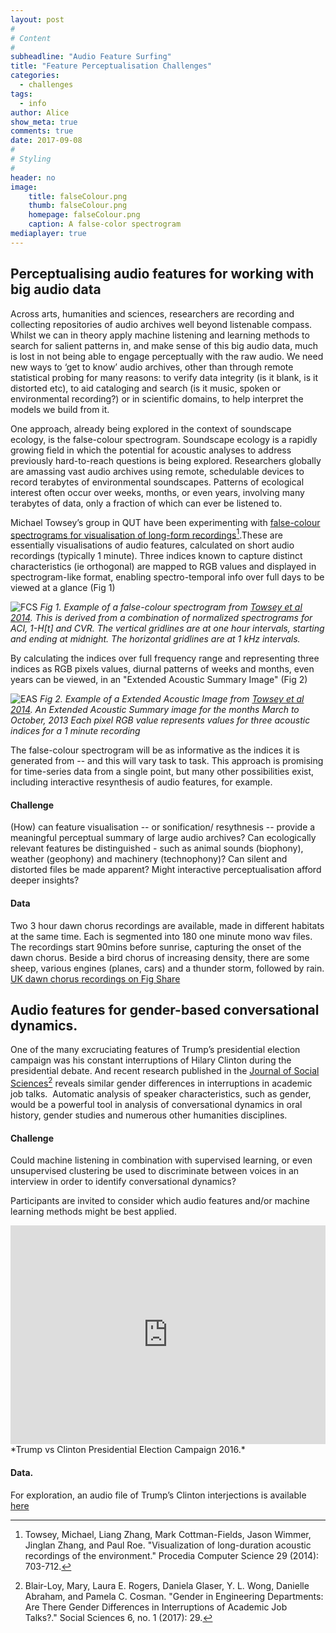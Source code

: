 ```yaml
---
layout: post
#
# Content
#
subheadline: "Audio Feature Surfing"
title: "Feature Perceptualisation Challenges"
categories:
  - challenges
tags:
  - info
author: Alice
show_meta: true
comments: true
date: 2017-09-08
#
# Styling
#
header: no
image:
    title: falseColour.png
    thumb: falseColour.png
    homepage: falseColour.png
    caption: A false-color spectrogram
mediaplayer: true
---
```



## Perceptualising audio features for working with big audio data
Across arts, humanities and sciences, researchers are recording and collecting repositories of audio archives well beyond listenable compass. Whilst we can in theory apply machine listening and learning methods to search for salient patterns in, and make sense of this big audio data, much is lost in not being able to engage perceptually with the raw audio. We need new ways to ‘get to know’ audio archives, other than through remote statistical probing for many reasons: to verify data integrity (is it blank, is it distorted etc), to aid cataloging and search (is it music, spoken or environmental recording?) or in scientific domains, to help interpret the models we build from it.

One approach, already being explored in the context of soundscape ecology, is the false-colour spectrogram. Soundscape ecology is a rapidly growing field in which the potential for acoustic analyses to address previously hard-to-reach questions is being explored. Researchers globally are amassing vast audio archives using remote, schedulable devices to record terabytes of environmental soundscapes.  Patterns of ecological interest often occur over weeks, months, or even years, involving many terabytes of data, only a fraction of which can ever be listened to.

Michael Towsey’s group in QUT have been experimenting with [false-colour spectrograms for visualisation of long-form recordings](http://www.sciencedirect.com/science/article/pii/S1877050914002403)[^1].These are essentially visualisations of audio features, calculated on short audio recordings (typically 1 minute). Three indices known to capture distinct characteristics (ie orthogonal) are mapped to RGB values and displayed in spectrogram-like format, enabling spectro-temporal info over full days to be viewed at a glance (Fig 1)

![FCS]({{site.urlimg}}blog_falsecolor.png) *Fig 1. Example of a false-colour spectrogram from [Towsey et al 2014](http://www.sciencedirect.com/science/article/pii/S1877050914002403). This is derived from a combination of normalized spectrograms for ACI, 1-H[t] and CVR. The vertical gridlines are at one hour intervals, starting and ending at midnight. The horizontal gridlines are at 1 kHz intervals.*

 By calculating the indices over full frequency range and representing three indices as RGB pixels values, diurnal patterns of weeks and months, even years can be viewed, in an "Extended Acoustic Summary Image" (Fig 2)

 ![EAS]({{site.urlimg}}blog_EAS.png) *Fig 2. Example of a Extended Acoustic Image from [Towsey et al 2014](http://www.sciencedirect.com/science/article/pii/S1877050914002403).  An Extended Acoustic Summary image for the months March to October, 2013 Each pixel RGB value represents values for three acoustic indices for a 1 minute recording*

The false-colour spectrogram will be as informative as the indices it is generated from -- and this will vary task to task. This approach is promising for time-series data from a single point, but many other possibilities exist, including interactive resynthesis of audio features, for example.

#### Challenge
(How) can feature visualisation -- or sonification/ resythnesis -- provide a meaningful perceptual summary of large audio archives? Can ecologically relevant features be distinguished - such as animal sounds (biophony), weather (geophony) and machinery (technophony)? Can silent and distorted files be made apparent?  Might interactive perceptualisation afford deeper insights?


#### Data
Two 3 hour dawn chorus recordings are available, made in different habitats at the same time. Each is segmented into 180 one minute mono wav files. The recordings start 90mins before sunrise, capturing the onset of the dawn chorus. Beside a bird chorus of increasing density, there are some sheep, various engines (planes, cars) and a thunder storm, followed by rain.   
[UK dawn chorus recordings on Fig Share](https://figshare.com/projects/Soundscape_Recordings/24556)


## Audio features for gender-based conversational dynamics.
One of the many excruciating features of Trump’s presidential election campaign was his constant interruptions of Hilary Clinton during the presidential debate. And recent research published in the [Journal of Social Sciences](http://www.mdpi.com/2076-0760/6/1/29/pdf)[^2] reveals similar gender differences in interruptions in academic job talks.  Automatic analysis of speaker characteristics, such as gender, would be a powerful tool in analysis of conversational dynamics in oral history, gender studies and numerous other humanities disciplines. 

#### Challenge
Could machine listening in combination with supervised learning, or even unsupervised clustering be used to discriminate between voices in an interview in order to identify conversational dynamics? 

Participants are invited to consider which audio features and/or machine learning methods might be best applied. 

<iframe width="100%" height="350" src="https://www.youtube.com/embed/oWPLL7V6FO4" frameborder="0" allowfullscreen></iframe>*Trump vs Clinton Presidential Election Campaign 2016.*



#### Data. 
For exploration, an audio file of Trump’s Clinton interjections is available [here](https://www.dropbox.com/s/1x16840gfxyqcup/Donald%20Trump%20vs.%20Hillary%20Clinton%20All%20Debate%20Interruptions%20%20TIME.wav?dl=0)




[^1]: Towsey, Michael, Liang Zhang, Mark Cottman-Fields, Jason Wimmer, Jinglan Zhang, and Paul Roe. "Visualization of long-duration acoustic recordings of the environment." Procedia Computer Science 29 (2014): 703-712.

[^2]: Blair-Loy, Mary, Laura E. Rogers, Daniela Glaser, Y. L. Wong, Danielle Abraham, and Pamela C. Cosman. "Gender in Engineering Departments: Are There Gender Differences in Interruptions of Academic Job Talks?." Social Sciences 6, no. 1 (2017): 29.

